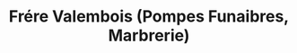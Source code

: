 ---
title: "Frére Valembois (Pompes Funaibres, Marbrerie)"
url: /bruay-la-buissiere/frere-valembois-pompes-funaibres-marbrerie/
shop: Bestattungen
---